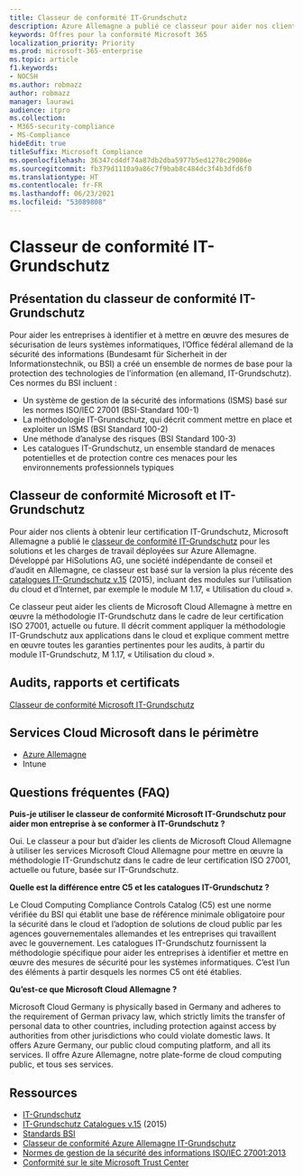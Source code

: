 ```yaml
---
title: Classeur de conformité IT-Grundschutz
description: Azure Allemagne a publié ce classeur pour aider nos clients à obtenir la certification IT Grundschutz.
keywords: Offres pour la conformité Microsoft 365
localization_priority: Priority
ms.prod: microsoft-365-enterprise
ms.topic: article
f1.keywords:
- NOCSH
ms.author: robmazz
author: robmazz
manager: laurawi
audience: itpro
ms.collection:
- M365-security-compliance
- MS-Compliance
hideEdit: true
titleSuffix: Microsoft Compliance
ms.openlocfilehash: 36347cd4df74a87db2dba5977b5ed1270c29086e
ms.sourcegitcommit: fb379d1110a9a86c7f9bab8c484dc3f4b3dfd6f0
ms.translationtype: HT
ms.contentlocale: fr-FR
ms.lasthandoff: 06/23/2021
ms.locfileid: "53089808"
---
```

# <a name="it-grundschutz-compliance-workbook"></a>Classeur de conformité IT-Grundschutz

## <a name="it-grundschutz-compliance-workbook-overview"></a>Présentation du classeur de conformité IT-Grundschutz

Pour aider les entreprises à identifier et à mettre en œuvre des mesures de sécurisation de leurs systèmes informatiques, l’Office fédéral allemand de la sécurité des informations (Bundesamt für Sicherheit in der Informationstechnik, ou BSI) a créé un ensemble de normes de base pour la protection des technologies de l’information (en allemand, IT-Grundschutz). Ces normes du BSI incluent :

- Un système de gestion de la sécurité des informations (ISMS) basé sur les normes ISO/IEC 27001 (BSI-Standard 100-1)
- La méthodologie IT-Grundschutz, qui décrit comment mettre en place et exploiter un ISMS (BSI Standard 100-2)
- Une méthode d’analyse des risques (BSI Standard 100-3)
- Les catalogues IT-Grundschutz, un ensemble standard de menaces potentielles et de protection contre ces menaces pour les environnements professionnels typiques

## <a name="microsoft-and-it-grundschutz-compliance-workbook"></a>Classeur de conformité Microsoft et IT-Grundschutz

Pour aider nos clients à obtenir leur certification IT-Grundschutz, Microsoft Allemagne a publié le [classeur de conformité IT-Grundschutz](https://aka.ms/grundschutzworkbook) pour les solutions et les charges de travail déployées sur Azure Allemagne. Développé par HiSolutions AG, une société indépendante de conseil et d’audit en Allemagne, ce classeur est basé sur la version la plus récente des [catalogues IT-Grundschutz v.15](https://www.bsi.bund.de/SharedDocs/Downloads/DE/BSI/Grundschutz/International/GSK_15_EL_EN_Draft.pdf?__blob=publicationFile&v=2) (2015), incluant des modules sur l’utilisation du cloud et d’Internet, par exemple le module M 1.17, « Utilisation du cloud ».

Ce classeur peut aider les clients de Microsoft Cloud Allemagne à mettre en œuvre la méthodologie IT-Grundschutz dans le cadre de leur certification ISO 27001, actuelle ou future. Il décrit comment appliquer la méthodologie IT-Grundschutz aux applications dans le cloud et explique comment mettre en œuvre toutes les garanties pertinentes pour les audits, à partir du module IT-Grundschutz, M 1.17, « Utilisation du cloud ».

## <a name="audits-reports-and-certificates"></a>Audits, rapports et certificats

[Classeur de conformité Microsoft IT-Grundschutz](https://aka.ms/grundschutzworkbook)

## <a name="microsoft-in-scope-cloud-services"></a>Services Cloud Microsoft dans le périmètre

- [Azure Allemagne](https://aka.ms/AzureCompliance)
- Intune

## <a name="frequently-asked-questions"></a>Questions fréquentes (FAQ)

**Puis-je utiliser le classeur de conformité Microsoft IT-Grundschutz pour aider mon entreprise à se conformer à IT-Grundschutz ?**

Oui. Le classeur a pour but d’aider les clients de Microsoft Cloud Allemagne à utiliser les services Microsoft Cloud Allemagne pour mettre en œuvre la méthodologie IT-Grundschutz dans le cadre de leur certification ISO 27001, actuelle ou future, basée sur IT-Grundschutz.

**Quelle est la différence entre C5 et les catalogues IT-Grundschutz ?**

Le Cloud Computing Compliance Controls Catalog (C5) est une norme vérifiée du BSI qui établit une base de référence minimale obligatoire pour la sécurité dans le cloud et l’adoption de solutions de cloud public par les agences gouvernementales allemandes et les entreprises qui travaillent avec le gouvernement. Les catalogues IT-Grundschutz fournissent la méthodologie spécifique pour aider les entreprises à identifier et mettre en œuvre des mesures de sécurité pour les systèmes informatiques. C’est l’un des éléments à partir desquels les normes C5 ont été établies.

**Qu’est-ce que Microsoft Cloud Allemagne ?**

Microsoft Cloud Germany is physically based in Germany and adheres to the requirement of German privacy law, which strictly limits the transfer of personal data to other countries, including protection against access by authorities from other jurisdictions who could violate domestic laws. It offers Azure Germany, our public cloud computing platform, and all its services. Il offre Azure Allemagne, notre plate-forme de cloud computing public, et tous ses services.

## <a name="resources"></a>Ressources

- [IT-Grundschutz](https://www.bsi.bund.de/EN/Topics/ITGrundschutz/ITGrundschutzHome/itgrundschutzhome_node.html;jsessionid=5ABC53411232B460035220974AE634C4.1_cid351)
- [IT-Grundschutz Catalogues v.15](https://www.bsi.bund.de/SharedDocs/Downloads/DE/BSI/Grundschutz/International/GSK_15_EL_EN_Draft.pdf?__blob=publicationFile&v=2) (2015)
- [Standards BSI](https://www.bsi.bund.de/EN/Publications/BSIStandards/BSIStandards_node.html)
- [Classeur de conformité Azure Allemagne IT-Grundschutz](https://aka.ms/grundschutzworkbook)
- [Normes de gestion de la sécurité des informations ISO/IEC 27001:2013](offering-iso-27001.md)
- [Conformité sur le site Microsoft Trust Center](https://www.microsoft.com/trust-center/compliance/compliance-overview)
